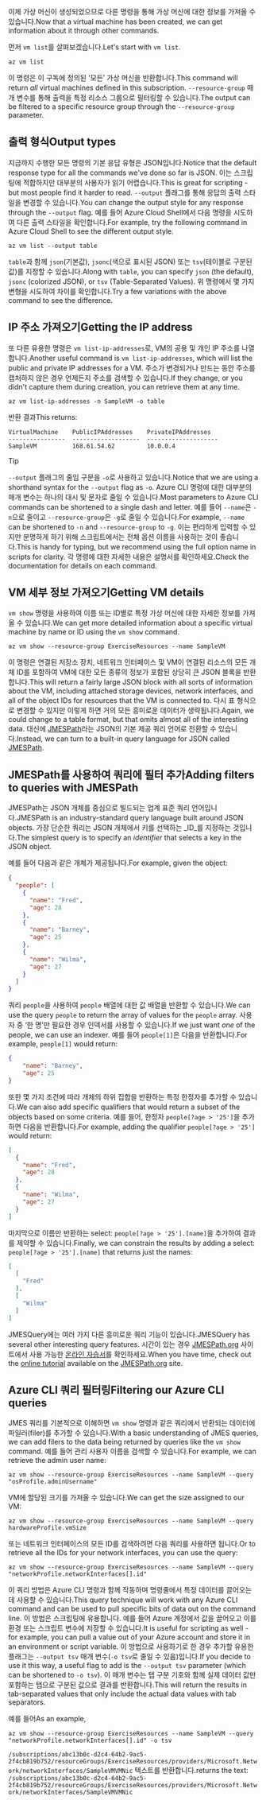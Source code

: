 <span data-ttu-id="841ba-101">이제 가상 머신이 생성되었으므로 다른 명령을 통해 가상 머신에 대한 정보를 가져올 수 있습니다.</span><span class="sxs-lookup"><span data-stu-id="841ba-101">Now that a virtual machine has been created, we can get information about it through other commands.</span></span>

<span data-ttu-id="841ba-102">먼저 `vm list`를 살펴보겠습니다.</span><span class="sxs-lookup"><span data-stu-id="841ba-102">Let's start with `vm list`.</span></span>

```azurecli
az vm list
```

<span data-ttu-id="841ba-103">이 명령은 이 구독에 정의된 ‘모든’ 가상 머신을 반환합니다.</span><span class="sxs-lookup"><span data-stu-id="841ba-103">This command will return _all_ virtual machines defined in this subscription.</span></span> <span data-ttu-id="841ba-104">`--resource-group` 매개 변수를 통해 출력을 특정 리소스 그룹으로 필터링할 수 있습니다.</span><span class="sxs-lookup"><span data-stu-id="841ba-104">The output can be filtered to a specific resource group through the `--resource-group` parameter.</span></span> 

## <a name="output-types"></a><span data-ttu-id="841ba-105">출력 형식</span><span class="sxs-lookup"><span data-stu-id="841ba-105">Output types</span></span>
<span data-ttu-id="841ba-106">지금까지 수행한 모든 명령의 기본 응답 유형은 JSON입니다.</span><span class="sxs-lookup"><span data-stu-id="841ba-106">Notice that the default response type for all the commands we've done so far is JSON.</span></span> <span data-ttu-id="841ba-107">이는 스크립팅에 적합하지만 대부분의 사용자가 읽기 어렵습니다.</span><span class="sxs-lookup"><span data-stu-id="841ba-107">This is great for scripting - but most people find it harder to read.</span></span> <span data-ttu-id="841ba-108">`--output` 플래그를 통해 응답의 출력 스타일을 변경할 수 있습니다.</span><span class="sxs-lookup"><span data-stu-id="841ba-108">You can change the output style for any response through the `--output` flag.</span></span> <span data-ttu-id="841ba-109">예를 들어 Azure Cloud Shell에서 다음 명령을 시도하여 다른 출력 스타일을 확인합니다.</span><span class="sxs-lookup"><span data-stu-id="841ba-109">For example, try the following command in Azure Cloud Shell to see the different output style.</span></span>

```azurecli
az vm list --output table
```

<span data-ttu-id="841ba-110">`table`과 함께 `json`(기본값), `jsonc`(색으로 표시된 JSON) 또는 `tsv`(테이블로 구분된 값)를 지정할 수 있습니다.</span><span class="sxs-lookup"><span data-stu-id="841ba-110">Along with `table`, you can specify `json` (the default), `jsonc` (colorized JSON), or `tsv` (Table-Separated Values).</span></span> <span data-ttu-id="841ba-111">위 명령에서 몇 가지 변형을 시도하여 차이를 확인합니다.</span><span class="sxs-lookup"><span data-stu-id="841ba-111">Try a few variations with the above command to see the difference.</span></span>

## <a name="getting-the-ip-address"></a><span data-ttu-id="841ba-112">IP 주소 가져오기</span><span class="sxs-lookup"><span data-stu-id="841ba-112">Getting the IP address</span></span>

<span data-ttu-id="841ba-113">또 다른 유용한 명령은 `vm list-ip-addresses`로, VM의 공용 및 개인 IP 주소를 나열합니다.</span><span class="sxs-lookup"><span data-stu-id="841ba-113">Another useful command is `vm list-ip-addresses`, which will list the public and private IP addresses for a VM.</span></span> <span data-ttu-id="841ba-114">주소가 변경되거나 만드는 동안 주소를 캡처하지 않은 경우 언제든지 주소를 검색할 수 있습니다.</span><span class="sxs-lookup"><span data-stu-id="841ba-114">If they change, or you didn't capture them during creation, you can retrieve them at any time.</span></span>

```azurecli
az vm list-ip-addresses -n SampleVM -o table
```

<span data-ttu-id="841ba-115">반환 결과</span><span class="sxs-lookup"><span data-stu-id="841ba-115">This returns:</span></span>

```
VirtualMachine    PublicIPAddresses    PrivateIPAddresses
----------------  -------------------  --------------------
SampleVM          168.61.54.62         10.0.0.4
```

> [!TIP]
> <span data-ttu-id="841ba-116">`--output` 플래그의 줄임 구문을 `-o`로 사용하고 있습니다.</span><span class="sxs-lookup"><span data-stu-id="841ba-116">Notice that we are using a shorthand syntax for the `--output` flag as `-o`.</span></span> <span data-ttu-id="841ba-117">Azure CLI 명령에 대한 대부분의 매개 변수는 하나의 대시 및 문자로 줄일 수 있습니다.</span><span class="sxs-lookup"><span data-stu-id="841ba-117">Most parameters to Azure CLI commands can be shortened to a single dash and letter.</span></span> <span data-ttu-id="841ba-118">예를 들어 `--name`은 `-n`으로 줄이고 `--resource-group`은 `-g`로 줄일 수 있습니다.</span><span class="sxs-lookup"><span data-stu-id="841ba-118">For example, `--name` can be shortened to `-n` and `--resource-group` to `-g`.</span></span> <span data-ttu-id="841ba-119">이는 편리하게 입력할 수 있지만 분명하게 하기 위해 스크립트에서는 전체 옵션 이름을 사용하는 것이 좋습니다.</span><span class="sxs-lookup"><span data-stu-id="841ba-119">This is handy for typing, but we recommend using the full option name in scripts for clarity.</span></span> <span data-ttu-id="841ba-120">각 명령에 대한 자세한 내용은 설명서를 확인하세요.</span><span class="sxs-lookup"><span data-stu-id="841ba-120">Check the documentation for details on each command.</span></span>

## <a name="getting-vm-details"></a><span data-ttu-id="841ba-121">VM 세부 정보 가져오기</span><span class="sxs-lookup"><span data-stu-id="841ba-121">Getting VM details</span></span>

<span data-ttu-id="841ba-122">`vm show` 명령을 사용하여 이름 또는 ID별로 특정 가상 머신에 대한 자세한 정보를 가져올 수 있습니다.</span><span class="sxs-lookup"><span data-stu-id="841ba-122">We can get more detailed information about a specific virtual machine by name or ID using the `vm show` command.</span></span>

```azurecli
az vm show --resource-group ExerciseResources --name SampleVM
```

<span data-ttu-id="841ba-123">이 명령은 연결된 저장소 장치, 네트워크 인터페이스 및 VM이 연결된 리소스의 모든 개체 ID를 포함하여 VM에 대한 모든 종류의 정보가 포함된 상당히 큰 JSON 블록을 반환합니다.</span><span class="sxs-lookup"><span data-stu-id="841ba-123">This will return a fairly large JSON block with all sorts of information about the VM, including attached storage devices, network interfaces, and all of the object IDs for resources that the VM is connected to.</span></span> <span data-ttu-id="841ba-124">다시 표 형식으로 변경할 수 있지만 이렇게 하면 거의 모든 흥미로운 데이터가 생략됩니다.</span><span class="sxs-lookup"><span data-stu-id="841ba-124">Again, we could change to a table format, but that omits almost all of the interesting data.</span></span> <span data-ttu-id="841ba-125">대신에 [JMESPath](http://jmespath.org/)라는 JSON의 기본 제공 쿼리 언어로 전환할 수 있습니다.</span><span class="sxs-lookup"><span data-stu-id="841ba-125">Instead, we can turn to a built-in query language for JSON called [JMESPath](http://jmespath.org/).</span></span>

## <a name="adding-filters-to-queries-with-jmespath"></a><span data-ttu-id="841ba-126">JMESPath를 사용하여 쿼리에 필터 추가</span><span class="sxs-lookup"><span data-stu-id="841ba-126">Adding filters to queries with JMESPath</span></span>

<span data-ttu-id="841ba-127">JMESPath는 JSON 개체를 중심으로 빌드되는 업계 표준 쿼리 언어입니다.</span><span class="sxs-lookup"><span data-stu-id="841ba-127">JMESPath is an industry-standard query language built around JSON objects.</span></span> <span data-ttu-id="841ba-128">가장 단순한 쿼리는 JSON 개체에서 키를 선택하는 _ID_를 지정하는 것입니다.</span><span class="sxs-lookup"><span data-stu-id="841ba-128">The simplest query is to specify an _identifier_ that selects a key in the JSON object.</span></span>

<span data-ttu-id="841ba-129">예를 들어 다음과 같은 개체가 제공됩니다.</span><span class="sxs-lookup"><span data-stu-id="841ba-129">For example, given the object:</span></span>

```json
{
  "people": [
    {
      "name": "Fred",
      "age": 28
    },
    {
      "name": "Barney",
      "age": 25
    },
    {
      "name": "Wilma",
      "age": 27
    }
  ]
}
```

<span data-ttu-id="841ba-130">쿼리 `people`을 사용하여 `people` 배열에 대한 값 배열을 반환할 수 있습니다.</span><span class="sxs-lookup"><span data-stu-id="841ba-130">We can use the query `people` to return the array of values for the `people` array.</span></span> <span data-ttu-id="841ba-131">사용자 중 ‘한 명’만 필요한 경우 인덱서를 사용할 수 있습니다.</span><span class="sxs-lookup"><span data-stu-id="841ba-131">If we just want _one_ of the people, we can use an indexer.</span></span> <span data-ttu-id="841ba-132">예를 들어 `people[1]`은 다음을 반환합니다.</span><span class="sxs-lookup"><span data-stu-id="841ba-132">For example, `people[1]` would return:</span></span>

```json
{
    "name": "Barney",
    "age": 25
}
```

<span data-ttu-id="841ba-133">또한 몇 가지 조건에 따라 개체의 하위 집합을 반환하는 특정 한정자를 추가할 수 있습니다.</span><span class="sxs-lookup"><span data-stu-id="841ba-133">We can also add specific qualifiers that would return a subset of the objects based on some criteria.</span></span> <span data-ttu-id="841ba-134">예를 들어, 한정자 `people[?age > '25']`을 추가하면 다음을 반환합니다.</span><span class="sxs-lookup"><span data-stu-id="841ba-134">For example, adding the qualifier `people[?age > '25']` would return:</span></span>

```json
[
  {
    "name": "Fred",
    "age": 28
  },
  {
    "name": "Wilma",
    "age": 27
  }
]
```

<span data-ttu-id="841ba-135">마지막으로 이름만 반환하는 select: `people[?age > '25'].[name]`을 추가하여 결과를 제약할 수 있습니다.</span><span class="sxs-lookup"><span data-stu-id="841ba-135">Finally, we can constrain the results by adding a select: `people[?age > '25'].[name]` that returns just the names:</span></span>

```json
[
  [
    "Fred"
  ],
  [
    "Wilma"
  ]
]
```

<span data-ttu-id="841ba-136">JMESQuery에는 여러 가지 다른 흥미로운 쿼리 기능이 있습니다.</span><span class="sxs-lookup"><span data-stu-id="841ba-136">JMESQuery has several other interesting query features.</span></span> <span data-ttu-id="841ba-137">시간이 있는 경우 [JMESPath.org](http://jmespath.org/) 사이트에서 사용 가능한 [온라인 자습서](http://jmespath.org/tutorial.html)를 확인하세요.</span><span class="sxs-lookup"><span data-stu-id="841ba-137">When you have time, check out the [online tutorial](http://jmespath.org/tutorial.html) available on the [JMESPath.org](http://jmespath.org/) site.</span></span>

## <a name="filtering-our-azure-cli-queries"></a><span data-ttu-id="841ba-138">Azure CLI 쿼리 필터링</span><span class="sxs-lookup"><span data-stu-id="841ba-138">Filtering our Azure CLI queries</span></span>

<span data-ttu-id="841ba-139">JMES 쿼리를 기본적으로 이해하면 `vm show` 명령과 같은 쿼리에서 반환되는 데이터에 파일러(filer)를 추가할 수 있습니다.</span><span class="sxs-lookup"><span data-stu-id="841ba-139">With a basic understanding of JMES queries, we can add filers to the data being returned by queries like the `vm show` command.</span></span> <span data-ttu-id="841ba-140">예를 들어 관리 사용자 이름을 검색할 수 있습니다.</span><span class="sxs-lookup"><span data-stu-id="841ba-140">For example, we can retrieve the admin user name:</span></span>

```azurecli
az vm show --resource-group ExerciseResources --name SampleVM --query "osProfile.adminUsername"
```

<span data-ttu-id="841ba-141">VM에 할당된 크기를 가져올 수 있습니다.</span><span class="sxs-lookup"><span data-stu-id="841ba-141">We can get the size assigned to our VM:</span></span>

```azurecli
az vm show --resource-group ExerciseResources --name SampleVM --query hardwareProfile.vmSize
```

<span data-ttu-id="841ba-142">또는 네트워크 인터페이스의 모든 ID를 검색하려면 다음 쿼리를 사용하면 됩니다.</span><span class="sxs-lookup"><span data-stu-id="841ba-142">Or to retrieve all the IDs for your network interfaces, you can use the query:</span></span>

```azurecli
az vm show --resource-group ExerciseResources --name SampleVM --query "networkProfile.networkInterfaces[].id"
```

<span data-ttu-id="841ba-143">이 쿼리 방법은 Azure CLI 명령과 함께 작동하며 명령줄에서 특정 데이터를 끌어오는 데 사용할 수 있습니다.</span><span class="sxs-lookup"><span data-stu-id="841ba-143">This query technique will work with any Azure CLI command and can be used to pull specific bits of data out on the command line.</span></span> <span data-ttu-id="841ba-144">이 방법은 스크립팅에 유용합니다. 예를 들어 Azure 계정에서 값을 끌어오고 이를 환경 또는 스크립트 변수에 저장할 수 있습니다.</span><span class="sxs-lookup"><span data-stu-id="841ba-144">It is useful for scripting as well - for example, you can pull a value out of your Azure account and store it in an environment or script variable.</span></span> <span data-ttu-id="841ba-145">이 방법으로 사용하기로 한 경우 추가할 유용한 플래그는 `--output tsv` 매개 변수(`-o tsv`로 줄일 수 있음)입니다.</span><span class="sxs-lookup"><span data-stu-id="841ba-145">If you decide to use it this way, a useful flag to add is the `--output tsv` parameter (which can be shortened to `-o tsv`).</span></span> <span data-ttu-id="841ba-146">이 매개 변수는 탭 구분 기호와 함께 실제 데이터 값만 포함하는 탭으로 구분된 값으로 결과를 반환합니다.</span><span class="sxs-lookup"><span data-stu-id="841ba-146">This will return the results in tab-separated values that only include the actual data values with tab separators.</span></span>

<span data-ttu-id="841ba-147">예를 들어</span><span class="sxs-lookup"><span data-stu-id="841ba-147">As an example,</span></span>

```azurecli
az vm show --resource-group ExerciseResources --name SampleVM --query "networkProfile.networkInterfaces[].id" -o tsv
```

<span data-ttu-id="841ba-148">`/subscriptions/abc13b0c-d2c4-64b2-9ac5-2f4cb819b752/resourceGroups/ExerciseResources/providers/Microsoft.Network/networkInterfaces/SampleVMVMNic` 텍스트를 반환합니다.</span><span class="sxs-lookup"><span data-stu-id="841ba-148">returns the text: `/subscriptions/abc13b0c-d2c4-64b2-9ac5-2f4cb819b752/resourceGroups/ExerciseResources/providers/Microsoft.Network/networkInterfaces/SampleVMVMNic`</span></span>
